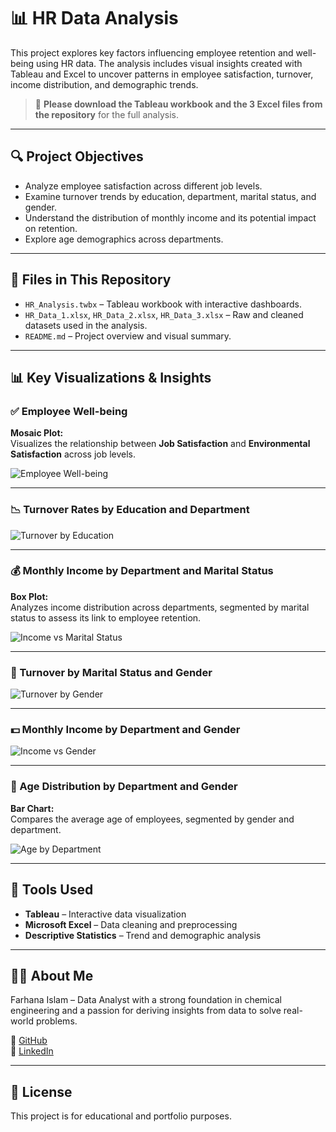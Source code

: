 # 📊 HR Data Analysis

This project explores key factors influencing employee retention and well-being using HR data. The analysis includes visual insights created with Tableau and Excel to uncover patterns in employee satisfaction, turnover, income distribution, and demographic trends.

> 🔽 **Please download the Tableau workbook and the 3 Excel files from the repository** for the full analysis.

---

## 🔍 Project Objectives

- Analyze employee satisfaction across different job levels.
- Examine turnover trends by education, department, marital status, and gender.
- Understand the distribution of monthly income and its potential impact on retention.
- Explore age demographics across departments.

---

## 📁 Files in This Repository

- `HR_Analysis.twbx` – Tableau workbook with interactive dashboards.
- `HR_Data_1.xlsx`, `HR_Data_2.xlsx`, `HR_Data_3.xlsx` – Raw and cleaned datasets used in the analysis.
- `README.md` – Project overview and visual summary.

---

## 📊 Key Visualizations & Insights

### ✅ Employee Well-being
**Mosaic Plot:**  
Visualizes the relationship between **Job Satisfaction** and **Environmental Satisfaction** across job levels.

![Employee Well-being](https://github.com/Farhanaislam1/HR-Data-Analysis-/assets/165937850/c5fd6013-d0ef-4517-8b62-88e9908e210e)

---

### 📉 Turnover Rates by Education and Department

![Turnover by Education](https://github.com/Farhanaislam1/HR-Data-Analysis-/assets/165937850/77cafe59-15a5-45d9-a502-6f9a7434d7a5)

---

### 💰 Monthly Income by Department and Marital Status

**Box Plot:**  
Analyzes income distribution across departments, segmented by marital status to assess its link to employee retention.

![Income vs Marital Status](https://github.com/Farhanaislam1/HR-Data-Analysis-/assets/165937850/fc20aabf-c107-4841-a5c6-26d6ae337a2d)

---

### 🔄 Turnover by Marital Status and Gender

![Turnover by Gender](https://github.com/Farhanaislam1/HR-Data-Analysis-/assets/165937850/f4e14de6-f0e6-44f3-9646-622b5e299ec9)

---

### 💵 Monthly Income by Department and Gender

![Income vs Gender](https://github.com/Farhanaislam1/HR-Data-Analysis-/assets/165937850/c545efe9-d9ce-43b7-b850-050f62baca74)

---

### 👥 Age Distribution by Department and Gender

**Bar Chart:**  
Compares the average age of employees, segmented by gender and department.

![Age by Department](https://github.com/Farhanaislam1/HR-Data-Analysis-/assets/165937850/b213ff17-2870-42ef-b669-01e603f27c05)

---

## 🧰 Tools Used

- **Tableau** – Interactive data visualization
- **Microsoft Excel** – Data cleaning and preprocessing
- **Descriptive Statistics** – Trend and demographic analysis

---

## 🙋‍♀️ About Me

Farhana Islam – Data Analyst with a strong foundation in chemical engineering and a passion for deriving insights from data to solve real-world problems.

🔗 [GitHub](https://github.com/Farhanaislam1)  
🔗 [LinkedIn](https://www.linkedin.com/in/farhana-islam-261938262)

---

## 📌 License

This project is for educational and portfolio purposes.










